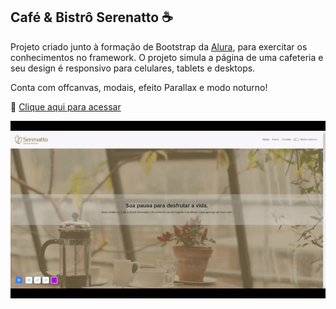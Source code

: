 ## Café & Bistrô Serenatto ☕ 

Projeto criado junto à formação de Bootstrap da [Alura](https://www.alura.com.br), para exercitar os conhecimentos no framework. O projeto simula a página de uma cafeteria e seu design é responsivo para celulares, tablets e desktops.

Conta com offcanvas, modais, efeito Parallax e modo noturno!

🔗 [Clique aqui para acessar](https://alineguiseline.github.io/serenatto-coffee/)

![Desktop](./deploy-gif.gif)